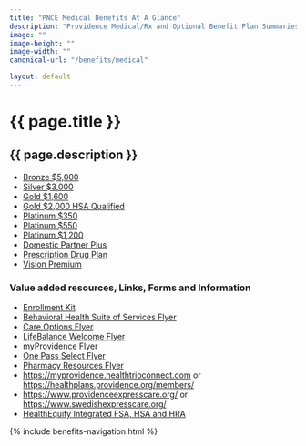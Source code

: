 ```yaml
---
title: "PNCE Medical Benefits At A Glance"
description: "Providence Medical/Rx and Optional Benefit Plan Summaries"
image: ""
image-height: ""
image-width: ""
canonical-url: "/benefits/medical"

layout: default
---
```

  <div class="banner">
    <div class="color-overlay"></div>
  </div>
  <div class="container main-body">
    <div class="row">
      <div class="col-10">
        <h1>{{ page.title }}</h1>
        <h2>{{ page.description }}</h2>
        <ul>
          <li><a href="/assets/documents/2025/medical/PNCE-2025-01-01-Bronze-5000-Summary.pdf">Bronze $5,000</a></li>
          <li><a href="/assets/documents/2025/medical/PNCE-2025-01-01-Silver-3000-Summary.pdf">Silver $3,000</a></li>
          <li><a href="/assets/documents/2025/medical/PNCE-2025-01-01-Gold-1600-Summary.pdf">Gold $1,600</a></li>
          <li><a href="/assets/documents/2025/medical/PNCE-2025-01-01-Gold-HSA-2000-Summary.pdf">Gold $2,000 HSA Qualified</a></li>
          <li><a href="/assets/documents/2025/medical/PNCE-2025-01-01-Platinum-350-Summary.pdf">Platinum $350</a></li>
          <li><a href="/assets/documents/2025/medical/PNCE-2025-01-01-Platinum-550-Summary.pdf">Platinum $550</a></li>
          <li><a href="/assets/documents/2025/medical/PNCE-2025-01-01-Platinum-1200-Summary.pdf">Platinum $1,200</a></li>
          <li><a href="/assets/documents/2025/medical/2025-PHP-LG-Domestic-Partner-Plus.pdf">Domestic Partner Plus</a></li>
          <li><a href="/assets/documents/2025/medical/PNCE-2025-01-01-Rx-Summary-(All-Plans-Except-HSA).pdf">Prescription Drug Plan</a></li>
          <li><a href="/assets/documents/2025/medical/2025-PHP-Vision-Premium.pdf">Vision Premium</a></li>
        </ul>
        <h3>Value added resources, Links, Forms and Information</h3>
        <ul>
          <li><a href="/assets/documents/2025/medical/2025-PHP-Member-Resource-Guide-Compressed.pdf">Enrollment Kit</a></li>
          <li><a href="/assets/documents/2025/medical/2025-PHP-Behavioral-Health-Suite-of-Services-Flyer.pdf">Behavioral Health Suite of Services Flyer</a></li>
          <li><a href="/assets/documents/2025/medical/2025-PHP-Care-Options-Flyer.pdf">Care Options Flyer</a></li>
          <li><a href="/assets/documents/2025/medical/2025-PHP-LifeBalance-Welcome-Flyer.pdf">LifeBalance Welcome Flyer</a></li>
          <li><a href="/assets/documents/2025/medical/2025-PHP-myProvidence-Flyer.pdf">myProvidence Flyer</a></li>
          <li><a href="/assets/documents/2025/medical/2025-PHP-OnePassSelect_PostLaunch_Flyer.pdf">One Pass Select Flyer</a></li>
          <li><a href="/assets/documents/2025/medical/2025-PHP-Pharmacy-Resources-Flyer.pdf">Pharmacy Resources Flyer</a></li>          
          <li>
            <a href="https://myprovidence.healthtrioconnect.com/" target="_blank">https://myprovidence.healthtrioconnect.com</a>
            or <a href="https://healthplans.providence.org/members/" target="_blank">https://healthplans.providence.org/members/</a>
          </li>
          <li>
            <a href="https://www.providenceexpresscare.org/" target="_blank">https://www.providenceexpresscare.org/</a>
            or <a href="https://www.swedishexpresscare.org/" target="_blank">https://www.swedishexpresscare.org/</a>
          </li>
          <li>
            <a href="https://sales.healthequity.com/providence/" target="_blank">HealthEquity Integrated FSA, HSA and
              HRA</a>
          </li>
        </ul>
      </div>
      <div class="col-2">
        {% include benefits-navigation.html %}  
      </div>
    </div>
  </div>